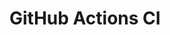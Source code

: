 # GitHub Actions CI



























































































































































































































































































































































































































































































































































